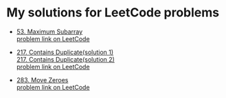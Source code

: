 # My solutions for LeetCode problems
- [53. Maximum Subarray](https://github.com/ShaadyEmad/LeetCode-Python-Solutions/blob/main/53.%20Maximum%20Subarray.py)\
[problem link on LeetCode](https://leetcode.com/problems/maximum-subarray/description/)

- [217. Contains Duplicate(solution 1)](https://github.com/ShaadyEmad/LeetCode-Python-Solutions/blob/main/217.%20Contains%20Duplicate%20(solution%201).py)\
[217. Contains Duplicate(solution 2)](https://github.com/ShaadyEmad/LeetCode-Python-Solutions/blob/main/217.%20Contains%20Duplicate%20(solution%202).py)\
[problem link on LeetCode](https://leetcode.com/problems/contains-duplicate/description/)  

- [283. Move Zeroes](https://github.com/ShaadyEmad/LeetCode-Python-Solutions/blob/main/283.%20Move%20Zeroes.py)\
[problem link on LeetCode](https://leetcode.com/problems/move-zeroes/description/)








